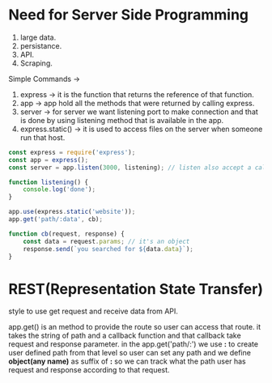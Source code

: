 # Need for Server Side Programming

1.  large data.
2.  persistance.
3.  API.
4.  Scraping.

Simple Commands ->

1. express -> it is the function that returns the reference of that function.
2. app -> app hold all the methods that were returned by calling express.
3. server -> for server we want listening port to make connection and that is done by using listening method that is available in the app.
4. express.static() -> it is used to access files on the server when someone run that host.

```javascript
const express = require('express');
const app = express();
const server = app.listen(3000, listening); // listen also accept a callback function

function listening() {
	console.log('done');
}

app.use(express.static('website'));
app.get('path/:data', cb);

function cb(request, response) {
	const data = request.params; // it's an object
	response.send(`you searched for ${data.data}`);
}
```

# REST(Representation State Transfer)

style to use get request and receive data from API.

app.get() is an method to provide the route so user can access that route. it takes the string of path and a callback function and that callback take request and response parameter. in the app.get('path/:') we use **:** to create user defined path from that level so user can set any path and we define **object(any name)** as suffix of **:** so we can track what the path user has request and response according to that request.
